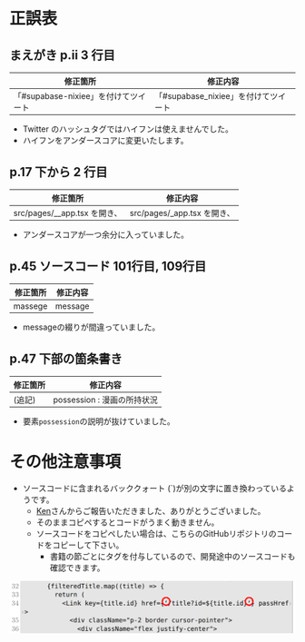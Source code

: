 # 正誤表

## まえがき p.ii 3 行目

| 修正箇所                             | 修正内容                             |
| ------------------------------------ | ------------------------------------ |
| 「#supabase-nixiee」を付けてツイート | 「#supabase_nixiee」を付けてツイート |

- Twitter のハッシュタグではハイフンは使えませんでした。
- ハイフンをアンダースコアに変更いたします。

## p.17 下から 2 行目

| 修正箇所                       | 修正内容                     |
| ------------------------------ | ---------------------------- |
| src/pages/\_\_app.tsx を開き、 | src/pages/\_app.tsx を開き、 |

- アンダースコアが一つ余分に入っていました。

## p.45 ソースコード 101行目, 109行目

| 修正箇所                       | 修正内容                     |
| ------------------------------ | ---------------------------- |
| massege | message |

- messageの綴りが間違っていました。

## p.47 下部の箇条書き

| 修正箇所                       | 修正内容                     |
| ------------------------------ | ---------------------------- |
| (追記) | possession : 漫画の所持状況 |

- 要素`possession`の説明が抜けていました。

# その他注意事項

- ソースコードに含まれるバッククォート (`)が別の文字に置き換わっているようです。
  - [Ken](https://twitter.com/ken_tsx)さんからご報告いただきました、ありがとうございました。
  - そのままコピペするとコードがうまく動きません。
  - ソースコードをコピペしたい場合は、こちらのGitHubリポジトリのコードをコピーして下さい。
    - 書籍の節ごとにタグを付与しているので、開発途中のソースコードも確認できます。

![バッククォート](/book/img/backquote.png)
